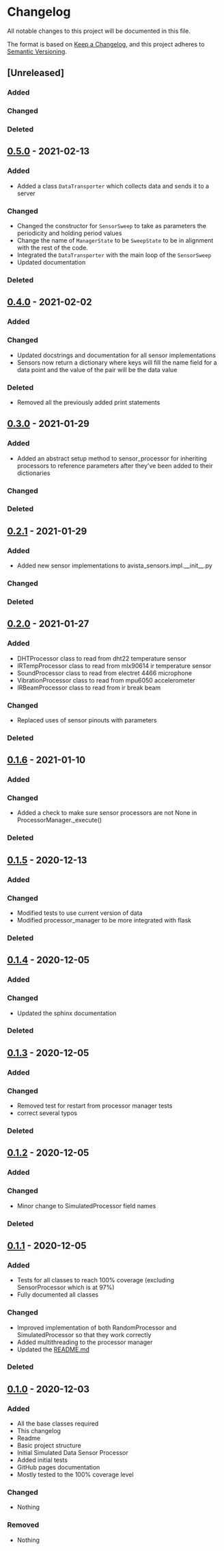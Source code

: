 # Changelog
All notable changes to this project will be documented in this file.

The format is based on [Keep a Changelog](https://keepachangelog.com/en/1.0.0/),
and this project adheres to [Semantic Versioning](https://semver.org/spec/v2.0.0.html).

## [Unreleased]
### Added

### Changed

### Deleted

## [0.5.0](https://github.com/isu-avista/sensors/releases/tag/v0.5.0) - 2021-02-13
### Added
* Added a class `DataTransporter` which collects data and sends it to a server

### Changed
* Changed the constructor for `SensorSweep` to take as parameters the periodicity
  and holding period values
* Change the name of `ManagerState` to be `SweepState` to be in alignment with the
  rest of the code.
* Integrated the `DataTransporter` with the main loop of the `SensorSweep`
* Updated documentation

### Deleted

## [0.4.0](https://github.com/isu-avista/sensors/releases/tag/v0.4.0) - 2021-02-02
### Added

### Changed
* Updated docstrings and documentation for all sensor implementations
* Sensors now return a dictionary where keys will fill the name field for a data point
  and the value of the pair will be the data value

### Deleted
* Removed all the previously added print statements

## [0.3.0](https://github.com/isu-avista/sensors/releases/tag/v0.3.0) - 2021-01-29
### Added
* Added an abstract setup method to sensor_processor for inheriting processors to 
  reference parameters after they've been added to their dictionaries

### Changed

### Deleted

## [0.2.1](https://github.com/isu-avista/sensors/releases/tag/v0.2.1) - 2021-01-29
### Added
* Added new sensor implementations to avista_sensors.impl.__init\__.py

### Changed

### Deleted

## [0.2.0](https://github.com/isu-avista/sensors/releases/tag/v0.2.0) - 2021-01-27
### Added
* DHTProcessor class to read from dht22 temperature sensor
* IRTempProcessor class to read from mlx90614 ir temperature sensor
* SoundProcessor class to read from electret 4466 microphone
* VibrationProcessor class to read from mpu6050 accelerometer
* IRBeamProcessor class to read from ir break beam

### Changed
* Replaced uses of sensor pinouts with parameters

### Deleted

## [0.1.6](https://github.com/isu-avista/sensors/releases/tag/v0.1.6) - 2021-01-10
### Added

### Changed
- Added a check to make sure sensor processors are not None in ProcessorManager._execute()

### Deleted

## [0.1.5](https://github.com/isu-avista/sensors/releases/tag/v0.1.5) - 2020-12-13
### Added

### Changed
- Modified tests to use current version of data
- Modified processor_manager to be more integrated with flask

### Deleted

## [0.1.4](https://github.com/isu-avista/sensors/releases/tag/v0.1.4) - 2020-12-05
### Added

### Changed
- Updated the sphinx documentation

### Deleted

## [0.1.3](https://github.com/isu-avista/sensors/releases/tag/v0.1.3) - 2020-12-05
### Added

### Changed
- Removed test for restart from processor manager tests
- correct several typos

### Deleted

## [0.1.2](https://github.com/isu-avista/sensors/releases/tag/v0.1.2) - 2020-12-05
### Added

### Changed
- Minor change to SimulatedProcessor field names

### Deleted

## [0.1.1](https://github.com/isu-avista/sensors/releases/tag/v0.1.1) - 2020-12-05
### Added
- Tests for all classes to reach 100% coverage (excluding SensorProcessor which is at 97%)
- Fully documented all classes

### Changed
- Improved implementation of both RandomProcessor and SimulatedProcessor so that they work correctly
- Added multithreading to the processor manager
- Updated the [README.md](README.md)

### Deleted

## [0.1.0](https://github.com/isu-avista/sensors/releases/tag/v0.1.0) - 2020-12-03

### Added
- All the base classes required
- This changelog
- Readme
- Basic project structure
- Initial Simulated Data Sensor Processor
- Added initial tests
- GitHub pages documentation
- Mostly tested to the 100% coverage level

### Changed
- Nothing

### Removed
- Nothing